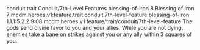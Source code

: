 <ability>
  <metadata>
    <class>conduit</class>
    <feature_type>trait</feature_type>
    <file_dpath>Conduit/7th-Level Features</file_dpath>
    <item_id>blessing-of-iron</item_id>
    <item_index>8</item_index>
    <item_name>Blessing of Iron</item_name>
    <level>7</level>
    <scc>mcdm.heroes.v1:feature.trait.conduit.7th-level-feature:blessing-of-iron</scc>
    <scdc>1.1.1:5.2.2.9:08</scdc>
    <source>mcdm.heroes.v1</source>
    <type>feature/trait/conduit/7th-level-feature</type>
  </metadata>
  <effects>
    <effect type="mundane">The gods send divine favor to you and your allies. While you are not dying, enemies take a bane on strikes against you or any ally within 3 squares of you.</effect>
  </effects>
</ability>
